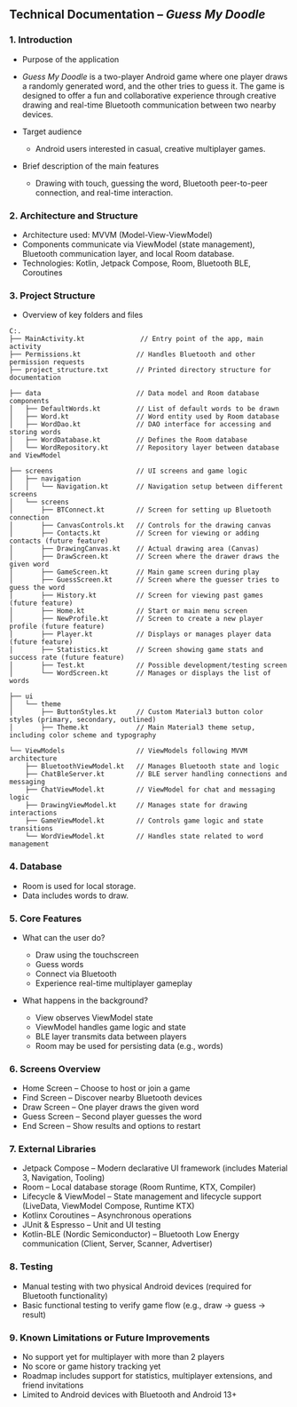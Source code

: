 ## Technical Documentation – *Guess My Doodle*

### 1. Introduction

* Purpose of the application

* *Guess My Doodle* is a two-player Android game where one player draws a randomly generated word, and the other tries to guess it. The game is designed to offer a fun and collaborative experience through creative drawing and real-time Bluetooth communication between two nearby devices.
* Target audience

  * Android users interested in casual, creative multiplayer games.
* Brief description of the main features

  * Drawing with touch, guessing the word, Bluetooth peer-to-peer connection, and real-time interaction.

### 2. Architecture and Structure

* Architecture used: MVVM (Model-View-ViewModel)
* Components communicate via ViewModel (state management), Bluetooth communication layer, and local Room database.
* Technologies: Kotlin, Jetpack Compose, Room, Bluetooth BLE, Coroutines

### 3. Project Structure

* Overview of key folders and files


```plaintext
C:.
├── MainActivity.kt              // Entry point of the app, main activity
├── Permissions.kt              // Handles Bluetooth and other permission requests
├── project_structure.txt       // Printed directory structure for documentation

├── data                        // Data model and Room database components
│   ├── DefaultWords.kt         // List of default words to be drawn
│   ├── Word.kt                 // Word entity used by Room database
│   ├── WordDao.kt              // DAO interface for accessing and storing words
│   ├── WordDatabase.kt         // Defines the Room database
│   └── WordRepository.kt       // Repository layer between database and ViewModel

├── screens                     // UI screens and game logic
│   ├── navigation
│   │   └── Navigation.kt       // Navigation setup between different screens
│   └── screens
│       ├── BTConnect.kt        // Screen for setting up Bluetooth connection
│       ├── CanvasControls.kt   // Controls for the drawing canvas
│       ├── Contacts.kt         // Screen for viewing or adding contacts (future feature)
│       ├── DrawingCanvas.kt    // Actual drawing area (Canvas)
│       ├── DrawScreen.kt       // Screen where the drawer draws the given word
│       ├── GameScreen.kt       // Main game screen during play
│       ├── GuessScreen.kt      // Screen where the guesser tries to guess the word
│       ├── History.kt          // Screen for viewing past games (future feature)
│       ├── Home.kt             // Start or main menu screen
│       ├── NewProfile.kt       // Screen to create a new player profile (future feature)
│       ├── Player.kt           // Displays or manages player data (future feature)
│       ├── Statistics.kt       // Screen showing game stats and success rate (future feature)
│       ├── Test.kt             // Possible development/testing screen
│       └── WordScreen.kt       // Manages or displays the list of words

├── ui
│   └── theme
│       ├── ButtonStyles.kt     // Custom Material3 button color styles (primary, secondary, outlined)
│       ├── Theme.kt            // Main Material3 theme setup, including color scheme and typography   

└── ViewModels                  // ViewModels following MVVM architecture
    ├── BluetoothViewModel.kt   // Manages Bluetooth state and logic
    ├── ChatBleServer.kt        // BLE server handling connections and messaging
    ├── ChatViewModel.kt        // ViewModel for chat and messaging logic
    ├── DrawingViewModel.kt     // Manages state for drawing interactions
    ├── GameViewModel.kt        // Controls game logic and state transitions
    └── WordViewModel.kt        // Handles state related to word management
```



### 4. Database

* Room is used for local storage.
* Data includes words to draw.

### 5. Core Features

* What can the user do?

  * Draw using the touchscreen
  * Guess words
  * Connect via Bluetooth
  * Experience real-time multiplayer gameplay
* What happens in the background?

  * View observes ViewModel state
  * ViewModel handles game logic and state
  * BLE layer transmits data between players
  * Room may be used for persisting data (e.g., words)

### 6. Screens Overview

* Home Screen – Choose to host or join a game
* Find Screen – Discover nearby Bluetooth devices
* Draw Screen – One player draws the given word
* Guess Screen – Second player guesses the word
* End Screen – Show results and options to restart

### 7. External Libraries

* Jetpack Compose – Modern declarative UI framework (includes Material 3, Navigation, Tooling)
* Room – Local database storage (Room Runtime, KTX, Compiler)
* Lifecycle & ViewModel – State management and lifecycle support (LiveData, ViewModel Compose, Runtime KTX)
* Kotlinx Coroutines – Asynchronous operations
* JUnit & Espresso – Unit and UI testing
* Kotlin-BLE (Nordic Semiconductor) – Bluetooth Low Energy communication (Client, Server, Scanner, Advertiser)

### 8. Testing

* Manual testing with two physical Android devices (required for Bluetooth functionality)
* Basic functional testing to verify game flow (e.g., draw → guess → result)

### 9. Known Limitations or Future Improvements

* No support yet for multiplayer with more than 2 players
* No score or game history tracking yet
* Roadmap includes support for statistics, multiplayer extensions, and friend invitations
* Limited to Android devices with Bluetooth and Android 13+



